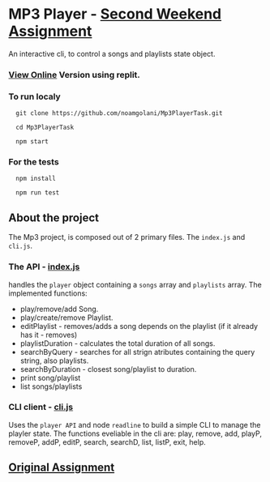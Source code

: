 # MP3 Player - [Second Weekend Assignment](./original_task.md)

An interactive cli, to control a songs and playlists state object.

### [View Online](https://replit.com/@noamgolani/Mp3PlayerTask?v=1) Version using replit.

### To run localy

      git clone https://github.com/noamgolani/Mp3PlayerTask.git

      cd Mp3PlayerTask

      npm start

### For the tests

      npm install

      npm run test

## About the project

The Mp3 project, is composed out of 2 primary files. The `index.js` and `cli.js`.

### The API - [index.js](./index.js)

handles the `player` object containing a `songs` array and `playlists` array.
The implemented functions:

- play/remove/add Song.
- play/create/remove Playlist.
- editPlaylist - removes/adds a song depends on the playlist (if it already has it - removes)
- playlistDuration - calculates the total duration of all songs.
- searchByQuery - searches for all strign atributes containing the query string, also playlists.
- searchByDuration - closest song/playlist to duration.
- print song/playlist
- list songs/playlists

### CLI client - [cli.js](./cli.js)

Uses the `player API` and node `readline` to build a simple CLI to manage the playler state.
The functions eveliable in the cli are: play, remove, add, playP, removeP, addP, editP, search, searchD, list, listP, exit, help.

## [Original Assignment](./original_task.md)
